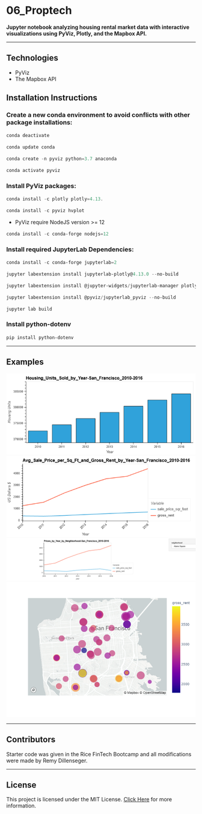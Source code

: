 # 06_Proptech
**Jupyter notebook analyzing housing rental market data with interactive visualizations using PyViz, Plotly, and the Mapbox API.**

---
## Technologies
- PyViz
- The Mapbox API

## Installation Instructions
### Create a new conda environment to avoid conflicts with other package installations:
```powershell
conda deactivate
```
```powershell
conda update conda
```
```powershell
conda create -n pyviz python=3.7 anaconda
```
```powershell
conda activate pyviz
```
### Install PyViz packages:
```powershell
conda install -c plotly plotly=4.13.
```
```powershell
conda install -c pyviz hvplot
```
- PyViz require NodeJS version >= 12
```powershell
conda install -c conda-forge nodejs=12
```
### Install required JupyterLab Dependencies:
```powershell
conda install -c conda-forge jupyterlab=2
```
```powershell
jupyter labextension install jupyterlab-plotly@4.13.0 --no-build
```
```powershell
jupyter labextension install @jupyter-widgets/jupyterlab-manager plotlywidget@4.13.0 --no-build
```
```powershell
jupyter labextension install @pyviz/jupyterlab_pyviz --no-build
```
```powershell
jupyter lab build
```
### Install python-dotenv
```powershell
pip install python-dotenv
```

---
## Examples
![Housing Units Sold by Year](Images/Housing_Units_Sold_by_Year-San_Francisco_2010-2016.png)
![Average Sale Price per Sq Ft and Gross Rent](Images/Avg_Sale_Price_per_Sq_Ft_and_Gross_Rent_by_Year-San_Francisco_2010-2016.png)
![Prices by Year by Neighborhood](Images/Prices_by_Year_by_Neighborhood-San_Francisco_2010-2016.png)
![Mapbox Plot](Images/mapbox_output.png)

---
## Contributors
Starter code was given in the Rice FinTech Bootcamp and all modifications were made by Remy Dillenseger.

---
## License
This project is licensed under the MIT License.
[Click Here](https://github.com/rdillens/05_Financial_Planner/blob/main/LICENSE) for more information.